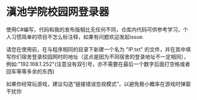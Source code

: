 滇池学院校园网登录器
====
使用C#编写，代码和我的发布版相比无任何不同，仓库内代码可供参考学习，个人习惯简单的项目不怎么标注释，如果有问题欢迎发起issue. 
 
请您在使用前，在与程序相同的目录下新建一个名为 "IP.txt" 的文件，并在其中填写你们宿舍登录校园网时的地址（这点是因为不同宿舍的登录地址不一定相同），例如:"192.168.1.252"(注意没有双引号，亦不需要在最后一个数字后面打空格或者回车等等多余的东西) 
 
如果你经常玩游戏，建议勾选“链接错误忽视模式”，以避免极小概率在游戏时弹窗干扰你